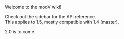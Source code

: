 Welcome to the modV wiki!

Check out the sidebar for the API reference.  
This applies to 1.5, mostly compatible with 1.4 (master).

2.0 is to come.